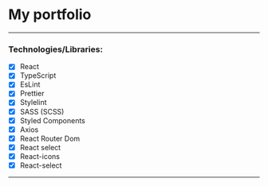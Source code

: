 # My portfolio

---
### Technologies/Libraries:
- [x] React
- [x] TypeScript
- [x] EsLint
- [x] Prettier
- [x] Stylelint
- [x] SASS (SCSS)
- [x] Styled Components
- [x] Axios
- [x] React Router Dom
- [x] React select
- [x] React-icons
- [x] React-select
---